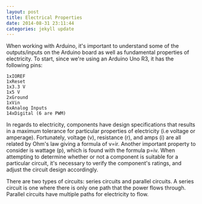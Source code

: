 ```yaml
---
layout: post
title: Electrical Properties
date: 2014-08-31 23:11:44
categories: jekyll update
---
```


When working with Arduino, it's important to understand some of the outputs/inputs on the Arduino board as well as fundamental properties of electricity. To start, since we're using an Arduino Uno R3, it has the following pins:

	1xIOREF
	1xReset
	1x3.3 V
	1x5 V
	2xGround
	1xVin
	6xAnalog Inputs
	14xDigital (6 are PWM)

In regards to electricity, components have design specifications that results in a maximum tolerance for particular properties of electricity (i.e voltage or amperage). Fortunately, voltage (v), resistance (r), and amps (i) are all related by Ohm's law giving a formula of v=ir. Another important property to consider is wattage (p), which is found with the formula p=iv. When attempting to determine whether or not a component is suitable for a particular circuit, it's necessary to verify the component's ratings, and adjust the circuit design accordingly.

There are two types of circuits: series circuits and parallel circuits. A series circuit is one where there is only one path that the power flows through. Parallel circuits have multiple paths for electricity to flow. 
